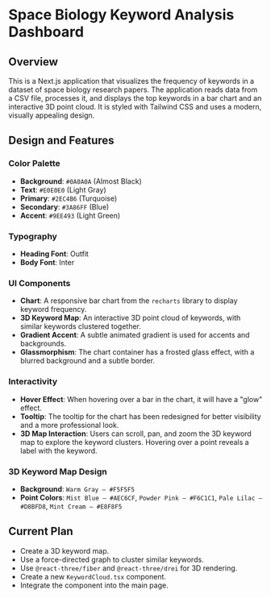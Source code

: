 
# Space Biology Keyword Analysis Dashboard

## Overview

This is a Next.js application that visualizes the frequency of keywords in a dataset of space biology research papers. The application reads data from a CSV file, processes it, and displays the top keywords in a bar chart and an interactive 3D point cloud. It is styled with Tailwind CSS and uses a modern, visually appealing design.

## Design and Features

### Color Palette

*   **Background**: `#0A0A0A` (Almost Black)
*   **Text**: `#E0E0E0` (Light Gray)
*   **Primary**: `#2EC4B6` (Turquoise)
*   **Secondary**: `#3A86FF` (Blue)
*   **Accent**: `#9EE493` (Light Green)

### Typography

*   **Heading Font**: Outfit
*   **Body Font**: Inter

### UI Components

*   **Chart**: A responsive bar chart from the `recharts` library to display keyword frequency.
*   **3D Keyword Map**: An interactive 3D point cloud of keywords, with similar keywords clustered together.
*   **Gradient Accent**: A subtle animated gradient is used for accents and backgrounds.
*   **Glassmorphism**: The chart container has a frosted glass effect, with a blurred background and a subtle border.

### Interactivity

*   **Hover Effect**: When hovering over a bar in the chart, it will have a "glow" effect.
*   **Tooltip**: The tooltip for the chart has been redesigned for better visibility and a more professional look.
*   **3D Map Interaction**: Users can scroll, pan, and zoom the 3D keyword map to explore the keyword clusters. Hovering over a point reveals a label with the keyword.

### 3D Keyword Map Design

*   **Background**: `Warm Gray — #F5F5F5`
*   **Point Colors**: `Mist Blue — #AEC6CF`, `Powder Pink — #F6C1C1`, `Pale Lilac — #D8BFD8`, `Mint Cream — #E8F8F5`

## Current Plan

*   Create a 3D keyword map.
*   Use a force-directed graph to cluster similar keywords.
*   Use `@react-three/fiber` and `@react-three/drei` for 3D rendering.
*   Create a new `KeywordCloud.tsx` component.
*   Integrate the component into the main page.
